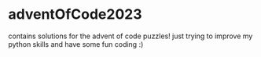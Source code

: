 # adventOfCode2023
contains solutions for the advent of code puzzles! just trying to improve my python skills and have some fun coding :) 
